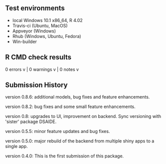## Test environments

* local Windows 10.1 x86_64, R 4.02
* Travis-ci (Ubuntu, MacOS) 
* Appveyor (Windows)
* Rhub (Windows, Ubuntu, Fedora)
* Win-builder 


## R CMD check results

0 errors v | 0 warnings v | 0 notes v


## Submission History

version 0.8.6: additional models, bug fixes and feature enhancements.

version 0.8.2: bug fixes and some small feature enhancements.

version 0.8: upgrades to UI, improvement on backend. Sync versioning with 'sister' package DSAIDE.

version 0.5.5: minor feature updates and bug fixes.

version 0.5.0: major rebuild of the backend from multiple shiny apps to a single app.

version 0.4.0: This is the first submission of this package.
